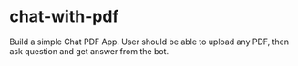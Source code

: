 # chat-with-pdf
Build a simple Chat PDF App. User should be able to upload any PDF, then ask question and get answer from the bot.
